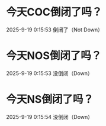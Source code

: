 # 今天COC倒闭了吗？

2025-9-19 0:15:53 倒闭了（Not Down）

# 今天NOS倒闭了吗？

2025-9-19 0:15:53 没倒闭（Down）

# 今天NS倒闭了吗？

2025-9-19 0:15:54 没倒闭（Down）

